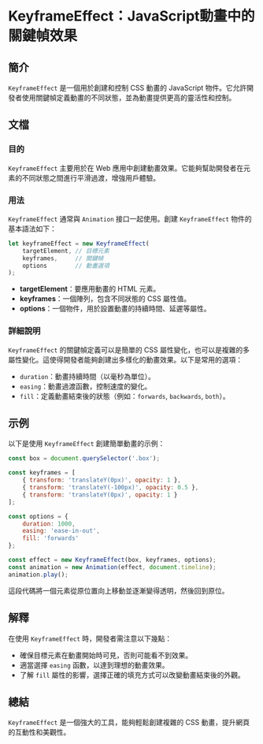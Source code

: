 <!--
Meta Description: # KeyframeEffect：JavaScript動畫中的關鍵幀效果 ## 簡介 `KeyframeEffect` 是一個用於創建和控制 CSS 動畫的 JavaScript 物件。它允許開發者使用關鍵幀定義動畫的不同狀態，並為動畫提供更高的靈活性和控制。 ## 文檔 ### 目的 `Keyfr...
Meta Keywords: keyframeeffect, const, css, animation, keyframes
-->

# KeyframeEffect：JavaScript動畫中的關鍵幀效果

## 簡介
`KeyframeEffect` 是一個用於創建和控制 CSS 動畫的 JavaScript 物件。它允許開發者使用關鍵幀定義動畫的不同狀態，並為動畫提供更高的靈活性和控制。

## 文檔
### 目的
`KeyframeEffect` 主要用於在 Web 應用中創建動畫效果。它能夠幫助開發者在元素的不同狀態之間進行平滑過渡，增強用戶體驗。

### 用法
`KeyframeEffect` 通常與 `Animation` 接口一起使用。創建 `KeyframeEffect` 物件的基本語法如下：

```javascript
let keyframeEffect = new KeyframeEffect(
    targetElement, // 目標元素
    keyframes,     // 關鍵幀
    options        // 動畫選項
);
```

- **targetElement**：要應用動畫的 HTML 元素。
- **keyframes**：一個陣列，包含不同狀態的 CSS 屬性值。
- **options**：一個物件，用於設置動畫的持續時間、延遲等屬性。

### 詳細說明
`KeyframeEffect` 的關鍵幀定義可以是簡單的 CSS 屬性變化，也可以是複雜的多屬性變化。這使得開發者能夠創建出多樣化的動畫效果。以下是常用的選項：

- `duration`：動畫持續時間（以毫秒為單位）。
- `easing`：動畫過渡函數，控制速度的變化。
- `fill`：定義動畫結束後的狀態（例如：`forwards`, `backwards`, `both`）。

## 示例
以下是使用 `KeyframeEffect` 創建簡單動畫的示例：

```javascript
const box = document.querySelector('.box');

const keyframes = [
    { transform: 'translateY(0px)', opacity: 1 },
    { transform: 'translateY(-100px)', opacity: 0.5 },
    { transform: 'translateY(0px)', opacity: 1 }
];

const options = {
    duration: 1000,
    easing: 'ease-in-out',
    fill: 'forwards'
};

const effect = new KeyframeEffect(box, keyframes, options);
const animation = new Animation(effect, document.timeline);
animation.play();
```

這段代碼將一個元素從原位置向上移動並逐漸變得透明，然後回到原位。

## 解釋
在使用 `KeyframeEffect` 時，開發者需注意以下幾點：

- 確保目標元素在動畫開始時可見，否則可能看不到效果。
- 適當選擇 `easing` 函數，以達到理想的動畫效果。
- 了解 `fill` 屬性的影響，選擇正確的填充方式可以改變動畫結束後的外觀。

## 總結
`KeyframeEffect` 是一個強大的工具，能夠輕鬆創建複雜的 CSS 動畫，提升網頁的互動性和美觀性。
